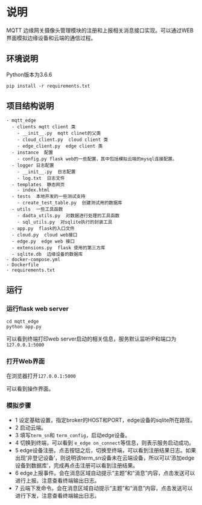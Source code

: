 # 说明

MQTT 边缘网关摄像头管理模块的注册和上报相关消息接口实现。可以通过WEB界面模拟边缘设备和云端的通信过程。

## 环境说明

Python版本为3.6.6

```
pip install -r requirements.txt
```

## 项目结构说明

```
- mqtt_edge
  - clients mqtt client 类
    - __init__.py  mqtt clinet的父类
	- cloud_client.py  cloud client 类
	- edge_client.py  edge client 类
  - instance  配置
    - config.py flask web的一些配置，其中包括模拟云端的mysql连接配置。
  - logger 日志配置
    - __init__.py  日志配置
	- log.txt  日志文件
  - templates  静态网页
	- index.html
  - tests  本地开发的一些测试支持
	- create_test_table.py  创建测试用的数据库
  - utils  一些工具函数
    - dadta_utils.py  对数据进行处理的工具函数
	- sql_utils.py  对sqlite执行的封装工具
  - app.py  flask的入口文件
  - cloud.py  cloud web接口
  - edge.py  edge web 接口
  - extensions.py  flask 使用的第三方库
  - sqlite.db  边缘设备的数据库
- docker-compose.yml
- Dockerfile
- requirements.txt
```

## 运行

### 运行flask web server

```
cd mqtt_edge
python app.py
```
可以看到终端打印web server启动的相关信息，服务默认监听IP和端口为`127.0.0.1:5000`

### 打开Web界面

在浏览器打开`127.0.0.1:5000`

可以看到操作界面。

### 模拟步骤

- 1 设定基础设置，指定broker的HOST和PORT，edge设备的sqlite所在路径。
- 2 启动云端。
- 3 填写`term_sn`和 `term_config`，启动edge设备。
- 4 切换到终端，可以看到 `e_edge on_connect`等信息，则表示服务启动成功。
- 5 edge设备注册。点击按钮之后，切换至终端，可以看到注册结果日志。如果出现‘非登记设备’，则说明该term_sn设备未在云端设备，所以可以‘添加edge设备到数据库’，完成再点击注册可以看到注册结果。
- 6 edge上报事件。会在消息区域自动提示“主题”和“消息”内容，点击发送可以进行上报。注意查看终端输出日志。
- 7 云端下发命令。会在消息区域自动提示“主题”和“消息”内容，点击发送可以进行下发，注意查看终端输出日志。
